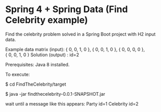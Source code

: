 # Spring 4 + Spring Data (Find Celebrity example)
Find the celebrity problem solved in a Spring Boot project with H2 input data.

Example data matrix (input):
				{ 0, 0, 1, 0 }, 
        { 0, 0, 1, 0 }, 
        { 0, 0, 0, 0 },  
        { 0, 0, 1, 0 } 
Solution (output) : id=2

Prerequisites: Java 8 installed.

To execute:

$ cd FindTheCelebrity/target

$ java -jar findthecelebrity-0.0.1-SNAPSHOT.jar

wait until a message like this appears: Party id=1 Celebrity id=2
